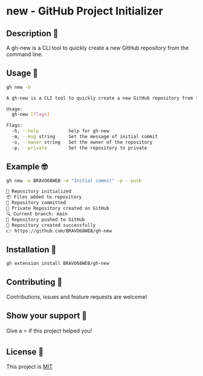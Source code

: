 # new - GitHub Project Initializer

## Description 👀

A gh-new is a CLI tool to quickly create a new GitHub repository from the command line.

## Usage 🙌

```bash
gh new -h

A gh-new is a CLI tool to quickly create a new GitHub repository from the command line.

Usage:
  gh-new [flags]

Flags:
  -h, --help           help for gh-new
  -m, --msg string     Set the message of initial commit
  -o, --owner string   Set the owner of the repository
  -p, --private        Set the repository to private
```

## Example 🤓

```bash
gh new -o BRAVO68WEB -m "Initial commit" -p --push

🔧 Repository initialized
📦 Files added to repository
📝 Repository committed
🚀 Private Repository created on GitHub
🔍 Current branch: main
🚀 Repository pushed to GitHub
🎉 Repository created successfully
👉 https://github.com/BRAVO68WEB/gh-new
```

## Installation 🚀

```bash
gh extension install BRAVO68WEB/gh-new
```

## Contributing 🤝

Contributions, issues and feature requests are welcome!

## Show your support 🙌

Give a ⭐️ if this project helped you!

## License 📝

This project is [MIT](LICENSE.md)